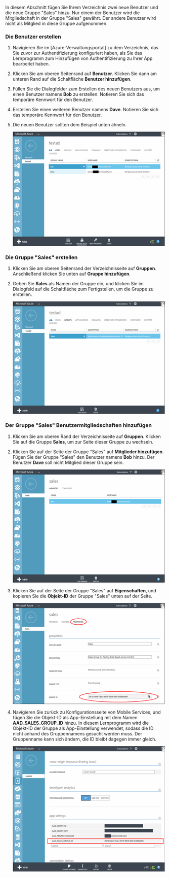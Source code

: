 In diesem Abschnitt fügen Sie Ihrem Verzeichnis zwei neue Benutzer und die neue Gruppe "Sales" hinzu. Nur einem der Benutzer wird die Mitgliedschaft in der Gruppe "Sales" gewährt. Der andere Benutzer wird nicht als Mitglied in diese Gruppe aufgenommen.

### Die Benutzer erstellen


1. Navigieren Sie im [Azure-Verwaltungsportal] zu dem Verzeichnis, das Sie zuvor zur Authentifizierung konfiguriert haben, als Sie das Lernprogramm zum Hinzufügen von Authentifizierung zu Ihrer App bearbeitet haben.
2. Klicken Sie am oberen Seitenrand auf **Benutzer**. Klicken Sie dann am unteren Rand auf die Schaltfläche **Benutzer hinzufügen**. 
3. Füllen Sie die Dialogfelder zum Erstellen des neuen Benutzers aus, um einen Benutzer namens **Bob** zu erstellen. Notieren Sie sich das temporäre Kennwort für den Benutzer. 
4. Erstellen Sie einen weiteren Benutzer namens **Dave**. Notieren Sie sich das temporäre Kennwort für den Benutzer.
5. Die neuen Benutzer sollten dem Beispiel unten ähneln.

    ![](./media/mobile-services-aad-rbac-create-sales-group/users.png)


### Die Gruppe "Sales" erstellen


1. Klicken Sie am oberen Seitenrand der Verzeichnisseite auf **Gruppen**. Anschließend klicken Sie unten auf **Gruppe hinzufügen**. 
2. Geben Sie **Sales** als Namen der Gruppe ein, und klicken Sie im Dialogfeld auf die Schaltfläche zum Fertigstellen, um die Gruppe zu erstellen. 

    ![](./media/mobile-services-aad-rbac-create-sales-group/sales-group.png)

### Der Gruppe "Sales" Benutzermitgliedschaften hinzufügen


1. Klicken Sie am oberen Rand der Verzeichnisseite auf **Gruppen**. Klicken Sie auf die Gruppe **Sales**, um zur Seite dieser Gruppe zu wechseln. 
2. Klicken Sie auf der Seite der Gruppe "Sales" auf **Mitglieder hinzufügen**. Fügen Sie der Gruppe "Sales" den Benutzer namens **Bob** hinzu. Der Benutzer **Dave** soll nicht Mitglied dieser Gruppe sein.

    ![](./media/mobile-services-aad-rbac-create-sales-group/group-membership.png)

3. Klicken Sie auf der Seite der Gruppe "Sales" auf **Eigenschaften**, und kopieren Sie die **Objekt-ID** der Gruppe "Sales" unten auf der Seite.

   
    ![](./media/mobile-services-aad-rbac-create-sales-group/sales-group-id.png)

4. Navigieren Sie zurück zu Konfigurationsseite von Mobile Services, und fügen Sie die Objekt-ID als App-Einstellung mit dem Namen **AAD\_SALES\_GROUP\_ID** hinzu. In diesem Lernprogramm wird die Objekt-ID der Gruppe als App-Einstellung verwendet, sodass die ID nicht anhand des Gruppennamens gesucht werden muss. Der Gruppenname kann sich ändern, die ID bleibt dagegen immer gleich.

    ![](./media/mobile-services-aad-rbac-create-sales-group/sales-group-id-app-setting.png)

<!----HONumber=August15_HO6-->